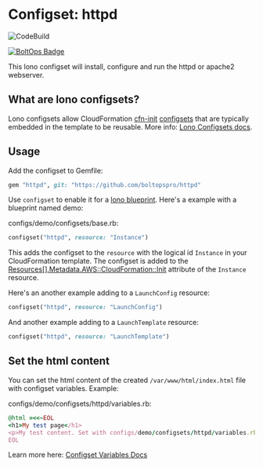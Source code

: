 # Configset: httpd

![CodeBuild](https://codebuild.us-west-2.amazonaws.com/badges?uuid=eyJlbmNyeXB0ZWREYXRhIjoiQzBrZDErRHRhT1o1YmVFM2ROMlVIT3NFQm1iUkpZSTd1cWNVUEltc2h1ajAydnpoc2lmVVpVNEIrdmQxZ3VIbkYyTDd6SjVhUmpmZXRuV3BFY01EcmdBPSIsIml2UGFyYW1ldGVyU3BlYyI6IkMycjJyanNZYmZaeUJvNXEiLCJtYXRlcmlhbFNldFNlcmlhbCI6MX0%3D&branch=master)

[![BoltOps Badge](https://img.boltops.com/boltops/badges/boltops-badge.png)](https://www.boltops.com)

This lono configset will install, configure and run the httpd or apache2 webserver.

## What are lono configsets?

Lono configsets allow CloudFormation [cfn-init](https://docs.aws.amazon.com/AWSCloudFormation/latest/UserGuide/cfn-init.html) [configsets](https://docs.aws.amazon.com/AWSCloudFormation/latest/UserGuide/aws-resource-init.html) that are typically embedded in the template to be reusable.  More info: [Lono Configsets docs](https://lono.cloud/docs/configsets/).

## Usage

Add the configset to Gemfile:

```ruby
gem "httpd", git: "https://github.com/boltopspro/httpd"
```

Use `configset` to enable it for a [lono blueprint](https://lono.cloud/docs/core/blueprints/).  Here's a example with a blueprint named demo:

configs/demo/configsets/base.rb:

```ruby
configset("httpd", resource: "Instance")
```

This adds the configset to the `resource` with the logical id `Instance` in your CloudFormation template.  The configset is added to the [Resources[].Metadata.AWS::CloudFormation::Init](https://docs.aws.amazon.com/AWSCloudFormation/latest/UserGuide/aws-resource-init.html) attribute of the `Instance` resource.

Here's an another example adding to a `LaunchConfig` resource:

```ruby
configset("httpd", resource: "LaunchConfig")
```

And another example adding to a `LaunchTemplate` resource:

```ruby
configset("httpd", resource: "LaunchTemplate")
```

## Set the html content

You can set the html content of the created `/var/www/html/index.html` file with configset variables. Example:

configs/demo/configsets/httpd/variables.rb:

```ruby
@html =<<~EOL
<h1>My test page</h1>
<p>My test content. Set with configs/demo/configsets/httpd/variables.rb.</p>
EOL
```

Learn more here: [Configset Variables Docs](https://lono.cloud/docs/configsets/variables/)
